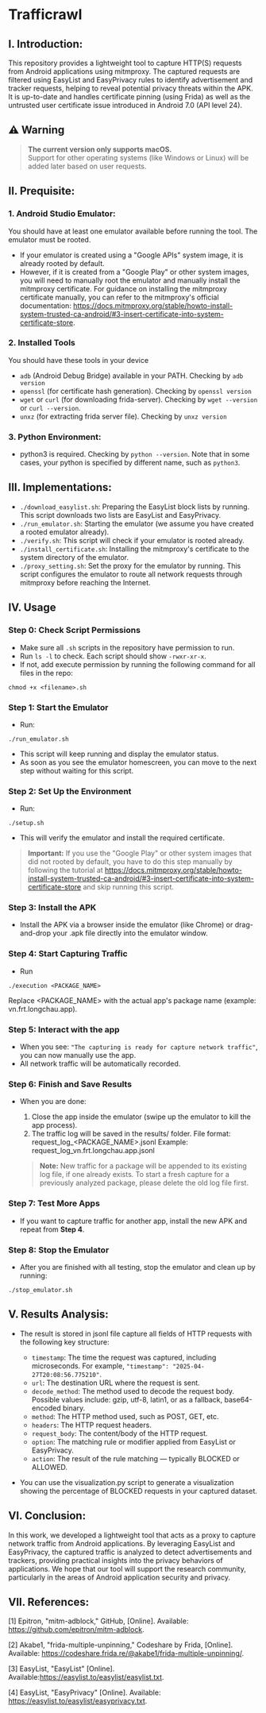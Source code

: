# Trafficrawl

## I. Introduction:
This repository provides a lightweight tool to capture HTTP(S) requests from Android applications using mitmproxy. The captured requests are filtered using EasyList and EasyPrivacy rules to identify advertisement and tracker requests, helping to reveal potential privacy threats within the APK. It is up-to-date and handles certificate pinning (using Frida) as well as the untrusted user certificate issue introduced in Android 7.0 (API level 24).

## ⚠️ Warning

> **The current version only supports macOS.**  
> Support for other operating systems (like Windows or Linux) will be added later based on user requests.


## II. Prequisite:
### 1. Android Studio Emulator:

You should have at least one emulator available before running the tool. The emulator must be rooted. 
- If your emulator is created using a "Google APIs" system image, it is already rooted by default. 
- However, if it is created from a "Google Play" or other system images, you will need to manually root the emulator and manually install the mitmproxy certificate. For guidance on installing the mitmproxy certificate manually, you can refer to the mitmproxy's official documentation: https://docs.mitmproxy.org/stable/howto-install-system-trusted-ca-android/#3-insert-certificate-into-system-certificate-store.

### 2. Installed Tools
You should have these tools in your device
- `adb` (Android Debug Bridge) available in your PATH. Checking by `adb version`
- `openssl` (for certificate hash generation). Checking by `openssl version`
- `wget` or `curl` (for downloading frida-server). Checking by `wget --version` or `curl --version`.
- `unxz` (for extracting frida server file). Checking by `unxz version`

### 3. Python Environment:
- python3 is required. Checking by `python --version`. Note that in some cases, your python is specified by different name, such as `python3`.

## III. Implementations:
- `./download_easylist.sh`: Preparing the EasyList block lists by running. This script downloads two lists are EasyList and EasyPrivacy.
- `./run_emulator.sh`: Starting the emulator (we assume you have created a rooted emulator already). 
- `./verify.sh`: This script will check if your emulator is rooted already.
- `./install_certificate.sh`: Installing the mitmproxy's certificate to the system directory of the emulator. 
- `./proxy_setting.sh`: Set the proxy for the emulator by running. This script configures the emulator to route all network requests through mitmproxy before reaching the Internet.

## IV. Usage
### Step 0: Check Script Permissions
- Make sure all `.sh` scripts in the repository have permission to run.
- Run `ls -l` to check. Each script should show `-rwxr-xr-x`.
- If not, add execute permission by running the following command for all files in the repo:
```
chmod +x <filename>.sh
```

### Step 1: Start the Emulator
- Run:
```
./run_emulator.sh
```
- This script will keep running and display the emulator status.
- As soon as you see the emulator homescreen, you can move to the next step without waiting for this script.

### Step 2: Set Up the Environment
- Run:
```
./setup.sh
```
- This will verify the emulator and install the required certificate.

>**Important:** If you use the "Google Play" or other system images that did not rooted by default, you have to do this step manually by following the tutorial at https://docs.mitmproxy.org/stable/howto-install-system-trusted-ca-android/#3-insert-certificate-into-system-certificate-store and skip running this script.

### Step 3: Install the APK
- Install the APK via a browser inside the emulator (like Chrome) or drag-and-drop your .apk file directly into the emulator window.

### Step 4: Start Capturing Traffic
- Run
```
./execution <PACKAGE_NAME>
```
Replace <PACKAGE_NAME> with the actual app's package name (example: vn.frt.longchau.app).

### Step 5: Interact with the app
- When you see: `"The capturing is ready for capture network traffic"`, you can now manually use the app.
- All network traffic will be automatically recorded.

### Step 6: Finish and Save Results
- When you are done:

    1. Close the app inside the emulator (swipe up the emulator to kill the app process).
    2. The traffic log will be saved in the results/ folder.
    File format: request_log_<PACKAGE_NAME>.jsonl
    Example: request_log_vn.frt.longchau.app.jsonl
    > **Note:**
    New traffic for a package will be appended to its existing log file, if one already exists. To start a fresh capture for a previously analyzed package, please delete the old      log file first.

### Step 7: Test More Apps
- If you want to capture traffic for another app, install the new APK and repeat from **Step 4**.

### Step 8: Stop the Emulator
- After you are finished with all testing, stop the emulator and clean up by running:
```
./stop_emulator.sh
```

## V. Results Analysis:
- The result is stored in jsonl file capture all fields of HTTP requests with the following key structure:
    - `timestamp`: The time the request was captured, including microseconds. For example, `"timestamp": "2025-04-27T20:08:56.775210"`.
    - `url`: The destination URL where the request is sent.
    - `decode_method`: The method used to decode the request body. Possible values include: gzip, utf-8, latin1, or as a fallback, base64-encoded binary.
    - `method`: The HTTP method used, such as POST, GET, etc.
    - `headers`: The HTTP request headers.
    - `request_body`: The content/body of the HTTP request.
    - `option`: The matching rule or modifier applied from EasyList or EasyPrivacy.
    - `action`: The result of the rule matching — typically BLOCKED or ALLOWED.

- You can use the visualization.py script to generate a visualization showing the percentage of BLOCKED requests in your captured dataset.

## VI. Conclusion:
In this work, we developed a lightweight tool that acts as a proxy to capture network traffic from Android applications. By leveraging EasyList and EasyPrivacy, the captured traffic is analyzed to detect advertisements and trackers, providing practical insights into the privacy behaviors of applications. We hope that our tool will support the research community, particularly in the areas of Android application security and privacy.

## VII. References:
[1] Epitron, "mitm-adblock," GitHub, [Online]. Available: https://github.com/epitron/mitm-adblock.

[2] Akabe1, "frida-multiple-unpinning," Codeshare by Frida, [Online]. Available: https://codeshare.frida.re/@akabe1/frida-multiple-unpinning/.

[3] EasyList, "EasyList" [Online]. Available:https://easylist.to/easylist/easylist.txt. 

[4] EasyList, "EasyPrivacy" [Online]. Available: https://easylist.to/easylist/easyprivacy.txt.
